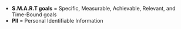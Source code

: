 * **S.M.A.R.T goals** =  Specific, Measurable, Achievable, Relevant, and Time-Bound goals 
* **PII** = Personal Identifiable Information